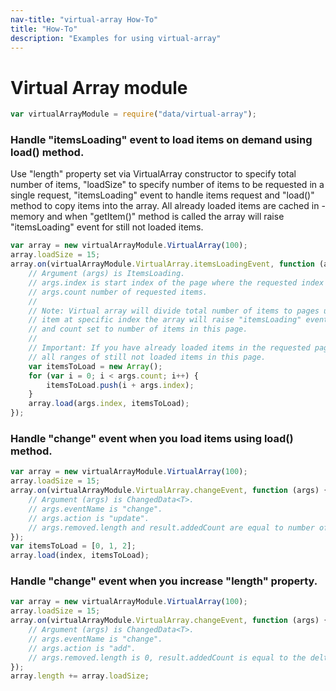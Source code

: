 ```yaml
---
nav-title: "virtual-array How-To"
title: "How-To"
description: "Examples for using virtual-array"
---
```

# Virtual Array module
``` JavaScript
var virtualArrayModule = require("data/virtual-array");
```
### Handle "itemsLoading" event to load items on demand using load() method.
Use "length" property set via VirtualArray constructor to specify total number of items, 
"loadSize" to specify number of items to be requested in a single request, 
"itemsLoading" event to handle items request and "load()" method to copy items into the array.
All already loaded items are cached in -memory and when "getItem()" method is called
the array will raise "itemsLoading" event for still not loaded items.
``` JavaScript
var array = new virtualArrayModule.VirtualArray(100);
array.loadSize = 15;
array.on(virtualArrayModule.VirtualArray.itemsLoadingEvent, function (args) {
    // Argument (args) is ItemsLoading.
    // args.index is start index of the page where the requested index is located.
    // args.count number of requested items.
    //
    // Note: Virtual array will divide total number of items to pages using "loadSize" property value. When you request an 
    // item at specific index the array will raise "itemsLoading" event with "ItemsLoading" argument index set to the first index of the requested page
    // and count set to number of items in this page. 
    //
    // Important: If you have already loaded items in the requested page the array will raise multiple times "itemsLoading" event to request 
    // all ranges of still not loaded items in this page. 
    var itemsToLoad = new Array();
    for (var i = 0; i < args.count; i++) {
        itemsToLoad.push(i + args.index);
    }
    array.load(args.index, itemsToLoad);
});
```
### Handle "change" event when you load items using load() method.
``` JavaScript
var array = new virtualArrayModule.VirtualArray(100);
array.loadSize = 15;
array.on(virtualArrayModule.VirtualArray.changeEvent, function (args) {
    // Argument (args) is ChangedData<T>.
    // args.eventName is "change".
    // args.action is "update".
    // args.removed.length and result.addedCount are equal to number of loaded items with load() method.
});
var itemsToLoad = [0, 1, 2];
array.load(index, itemsToLoad);
```
### Handle "change" event when you increase "length" property.
``` JavaScript
var array = new virtualArrayModule.VirtualArray(100);
array.loadSize = 15;
array.on(virtualArrayModule.VirtualArray.changeEvent, function (args) {
    // Argument (args) is ChangedData<T>.
    // args.eventName is "change".
    // args.action is "add".
    // args.removed.length is 0, result.addedCount is equal to the delta between new and old "length" property values.
});
array.length += array.loadSize;
```
